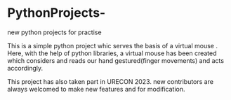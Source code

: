 # PythonProjects-
 new python projects for practise 
 
 This is a simple python project whic serves the basis of a virtual mouse .
 Here, with the help of python libraries, a virtual mouse has been created which considers and reads our hand gestured(finger movements)
 and acts accordingly.
 
 This project has also taken part in URECON 2023.
 new contributors are always welcomed to make new features and for modification.

